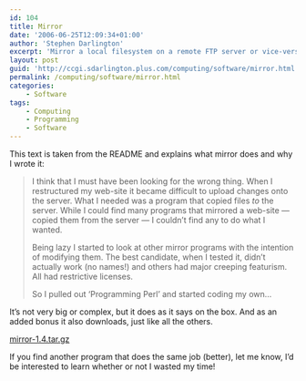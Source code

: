 ```yaml
---
id: 104
title: Mirror
date: '2006-06-25T12:09:34+01:00'
author: 'Stephen Darlington'
excerpt: 'Mirror a local filesystem on a remote FTP server or vice-versa with this software.'
layout: post
guid: 'http://ccgi.sdarlington.plus.com/computing/software/mirror.html'
permalink: /computing/software/mirror.html
categories:
    - Software
tags:
    - Computing
    - Programming
    - Software
---
```


This text is taken from the README and explains what mirror does and why I wrote it:

> I think that I must have been looking for the wrong thing. When I restructured my web-site it became difficult to upload changes onto the server. What I needed was a program that copied files *to* the server. While I could find many programs that mirrored a web-site — copied them from the server — I couldn’t find any to do what I wanted.
> 
> Being lazy I started to look at other mirror programs with the intention of modifying them. The best candidate, when I tested it, didn’t actually work (no names!) and others had major creeping featurism. All had restrictive licenses.
> 
> So I pulled out ‘Programming Perl’ and started coding my own…

It’s not very big or complex, but it does as it says on the box. And as an added bonus it also downloads, just like all the others.

[mirror-1.4.tar.gz](/wp-content/mirror-1.4.tar.gz)

If you find another program that does the same job (better), let me know, I’d be interested to learn whether or not I wasted my time!